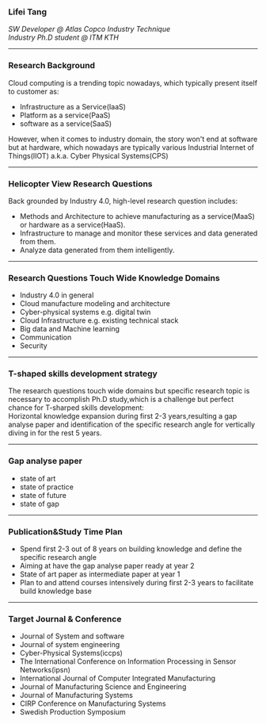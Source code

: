 ### Lifei Tang  
*SW Developer @ Atlas Copco Industry Technique*  
*Industry Ph.D student @ ITM KTH*

---

### Research Background

Cloud computing is a trending topic nowadays, which typically present itself to customer as:
 * Infrastructure as a Service(IaaS)
 * Platform as a service(PaaS)
 * software as a service(SaaS) 

However, when it comes to industry domain, the story won't end at software but at hardware, which nowadays are typically various Industrial Internet of Things(IIOT) a.k.a. Cyber Physical Systems(CPS) 

---

### Helicopter View Research Questions
Back grounded by Industry 4.0, high-level research question includes: 
 * Methods and Architecture to achieve manufacturing as a service(MaaS) or hardware as a service(HaaS).
 * Infrastructure to manage and monitor these services and data generated from them. 
 * Analyze data generated from them intelligently.

---

### Research Questions Touch Wide Knowledge Domains
* Industry 4.0 in general
* Cloud manufacture modeling and architecture
* Cyber-physical systems e.g. digital twin
* Cloud Infrastructure e.g. existing technical stack
* Big data and Machine learning 
* Communication 
* Security

---

### T-shaped skills development strategy
The research questions touch wide domains but specific research topic is necessary to accomplish Ph.D study,which is a challenge but perfect chance for T-sharped skills development:  
Horizontal knowledge expansion during first 2-3 years,resulting a gap analyse paper and identification of the specific research angle for vertically diving in for the rest 5 years.

---

### Gap analyse paper 
 * state of art
 * state of practice
 * state of future
 * state of gap

---

### Publication&Study Time Plan
 * Spend first 2-3 out of 8 years on building knowledge and define the specific research angle
 * Aiming at have the gap analyse paper ready at year 2
 * State of art paper as intermediate paper at year 1
 * Plan to and attend courses intensively during first 2-3 years to facilitate build knowledge base 

---

### Target Journal & Conference
 * Journal of System and software
 * Journal of system engineering
 * Cyber-Physical Systems(iccps)
 * The International Conference on Information Processing in Sensor Networks(ipsn)
 * International Journal of Computer Integrated Manufacturing
 * Journal of Manufacturing Science and Engineering
 * Journal of Manufacturing Systems
 * CIRP Conference on Manufacturing Systems
 * Swedish Production Symposium  
